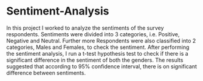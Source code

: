 # Sentiment-Analysis
In this project I worked to analyze the sentiments of the survey respondents. Sentiments were divided into 3 categories, i.e. Positive, Negative and Neutral. Further more Respondents were also classified into 2 categories, Males and Females, to check the sentiment. After performing the sentiment analysis, I run a t-test hypothesis test to check if there is a significant difference in the sentiment of both the genders. The results suggested that according to 95% confidence interval, there is on significant difference between sentiments.
